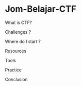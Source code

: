 # Jom-Belajar-CTF

What is CTF?

Challenges ?

Where do I start ?

Resources

Tools

Practice

Conclusion
